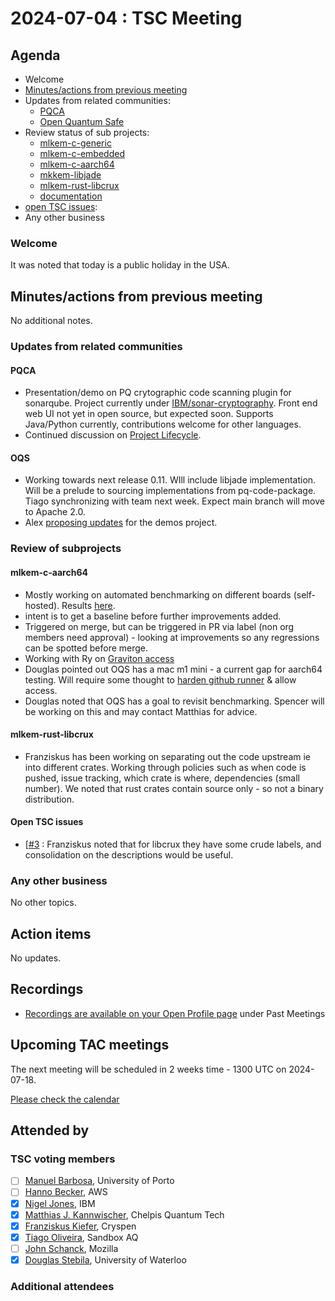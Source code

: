 # 2024-07-04 :  TSC Meeting

## Agenda

* Welcome
* [Minutes/actions from previous meeting](https://github.com/pq-code-package/tsc/pull/78/files)
* Updates from related communities:
  * [PQCA](https://github.com/PQCA)
  * [Open Quantum Safe](https://github.com/open-quantum-safe)
* Review status of sub projects:
  * [mlkem-c-generic](https://github.com/pq-code-package/mlkem-c-generic)
  * [mlkem-c-embedded](https://github.com/pq-code-package/mlkem-c-embedded)
  * [mlkem-c-aarch64](https://github.com/pq-code-package/mlkem-c-aarch64)
  * [mkkem-libjade](https://github.com/pq-code-package/mlkem-libjade)
  * [mlkem-rust-libcrux](https://github.com/pq-code-package/mlkem-rust-libcrux)
  * [documentation](https://github.com/pq-code-package/documentation)
* [open TSC issues](https://github.com/orgs/pq-code-package/projects/4/views/1):  
* Any other business

### Welcome

It was noted that today is a public holiday in the USA.

## Minutes/actions from previous meeting

No additional notes.

### Updates from related communities

#### PQCA

* Presentation/demo on PQ crytographic code scanning plugin for sonarqube. Project currently under [IBM/sonar-cryptography](https://github.com/IBM/sonar-cryptography). Front end web UI not yet in open source, but expected soon. Supports Java/Python currently, contributions welcome for other languages.
* Continued discussion on [Project Lifecycle](https://docs.google.com/document/d/1NV-0vNgXWdc81oqT0jv0C-9Funb8dySS06u90ghF-X4).

#### OQS

* Working towards next release 0.11. WIll include libjade implementation. Will be a prelude to sourcing implementations from pq-code-package. Tiago synchronizing with team next week. Expect main branch will move to Apache 2.0.
* Alex [proposing updates](https://github.com/open-quantum-safe/oqs-demos/issues/286) for the demos project.

### Review of subprojects

#### mlkem-c-aarch64

* Mostly working on automated benchmarking on different boards (self-hosted). Results [here](https://pq-code-package.github.io/mlkem-c-aarch64/dev/bench/).
* intent is to get a baseline before further improvements added.
* Triggered on merge, but can be triggered in PR via label (non org members need approval) - looking at improvements so any regressions can be spotted before merge.
* Working with Ry on [Graviton access](https://github.com/pq-code-package/tsc/issues/75)
* Douglas pointed out OQS has a mac m1 mini - a current gap for aarch64 testing. Will require some thought to [harden github runner](https://docs.github.com/en/actions/security-guides/security-hardening-for-github-actions#hardening-for-self-hosted-runners) & allow access.
* Douglas noted that OQS has a goal to revisit benchmarking. Spencer will be working on this and may contact Matthias for advice.

#### mlkem-rust-libcrux

* Franziskus has been working on separating out the code upstream ie into different crates. Working through policies such as when code is pushed, issue tracking, which crate is where, dependencies (small number). We noted that rust crates contain source only - so not a binary distribution.

#### Open TSC issues

* [[#3](https://github.com/pq-code-package/tsc/issues/3) : Franziskus noted that for libcrux they have some crude labels, and consolidation on the descriptions would be useful.

### Any other business

No other topics.

## Action items

No updates.

## Recordings

* [Recordings are available on your Open Profile page](https://openprofile.dev/my-meetings) under Past Meetings

## Upcoming TAC meetings

The next meeting will be scheduled in 2 weeks time - 1300 UTC on 2024-07-18.

[Please check the calendar](https://pqca.org/calendar/)

## Attended by

### TSC voting members

* [ ] [Manuel Barbosa](https://github.com/mbbarbosa), University of Porto
* [ ] [Hanno Becker](https://github.com/hanno-becker), AWS
* [X] [Nigel Jones](https://github.com/planetf1), IBM
* [X] [Matthias J. Kannwischer](https://github.com/mkannwischer), Chelpis Quantum Tech
* [X] [Franziskus Kiefer](https://github.com/franziskuskiefer), Cryspen
* [X] [Tiago Oliveira](https://github.com/tfaoliveira), Sandbox AQ
* [ ] [John Schanck](https://github.com/jschanck), Mozilla
* [X] [Douglas Stebila](https://github.com/dstebila), University of Waterloo

### Additional attendees
